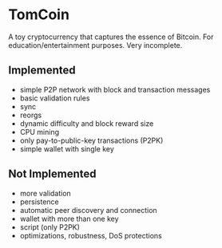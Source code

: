 TomCoin
=======

A toy cryptocurrency that captures the essence of Bitcoin. For education/entertainment purposes. Very incomplete.

Implemented
-----------

* simple P2P network with block and transaction messages
* basic validation rules
* sync
* reorgs
* dynamic difficulty and block reward size
* CPU mining
* only pay-to-public-key transactions (P2PK)
* simple wallet with single key

Not Implemented
---------------

* more validation
* persistence
* automatic peer discovery and connection
* wallet with more than one key
* script (only P2PK)
* optimizations, robustness, DoS protections
